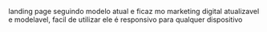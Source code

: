 landing page seguindo modelo atual e ficaz mo marketing digital
atualizavel e modelavel, facil de utilizar
ele é responsivo para qualquer dispositivo